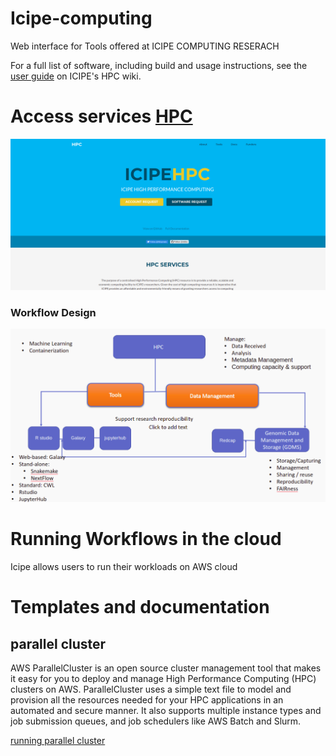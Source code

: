 # Icipe-computing

Web interface for Tools offered at ICIPE COMPUTING RESERACH 

For a full list of software, including build and usage instructions, see the [user guide](http://hpc02.icipe.org/) on ICIPE's HPC wiki.

# Access services [HPC](http://hpc01.icipe.org/hpc/)

![HPCsite](Images/hpc2.png)

### Workflow Design

![Work Design](Images/hpcd.png)


# Running Workflows in the cloud

Icipe allows users to run their workloads on AWS cloud 

# Templates and documentation 

## parallel cluster 
AWS ParallelCluster is an open source cluster management tool that makes it easy for you to deploy and manage High Performance Computing (HPC) clusters on AWS. ParallelCluster uses a simple text file to model and provision all the resources needed for your HPC applications in an automated and secure manner. It also supports multiple instance types and job submission queues, and job schedulers like AWS Batch and Slurm.

 [running parallel cluster](https://github.com/espirado/Icipe-computing-Research/tree/main/Aws-Cluster)
